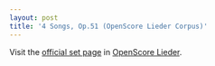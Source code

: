```yaml
---
layout: post
title: '4 Songs, Op.51 (OpenScore Lieder Corpus)'
---
```


Visit the [official set page] in [OpenScore Lieder].

[official set page]: https://musescore.com/openscore-lieder-corpus/sets/5102376
[OpenScore Lieder]: https://musescore.com/openscore-lieder-corpus


